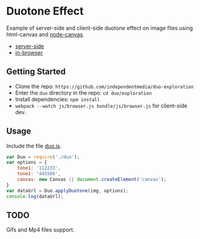 # Duotone Effect
Example of server-side and client-side duotone effect on image files using html-canvas and [node-canvas](https://github.com/Automattic/node-canvas).

* [server-side](js/cli.js)
* [in-browser](js/browser.js)

## Getting Started
* Clone the repo: `https://github.com/independentmedia/duo-exploration`
* Enter the `duo` directory in the repo: `cd duo/exploration`
* Install dependencies: `npm install`
* `webpack --watch js/browser.js bundle/js/browser.js` for client-side dev.

## Usage
Include the file [duo.js](js/duo.js).
```javascript
var Duo = require('./duo');
var options = {
	tone1: '112233',
	tone2: '445566',
	canvas: new Canvas || document.createElement('canvas');
}
var dataUrl = Duo.applyDuotone(img, options);
console.log(dataUrl);
```
## TODO
Gifs and Mp4 files support.
